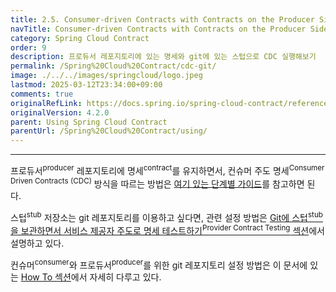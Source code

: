 ```yaml
---
title: 2.5. Consumer-driven Contracts with Contracts on the Producer Side, Pushed to Git
navTitle: Consumer-driven Contracts with Contracts on the Producer Side, Pushed to Git
category: Spring Cloud Contract
order: 9
description: 프로듀서 레포지토리에 있는 명세와 git에 있는 스텁으로 CDC 실행해보기
permalink: /Spring%20Cloud%20Contract/cdc-git/
image: ./../../images/springcloud/logo.jpeg
lastmod: 2025-03-12T23:34:00+09:00
comments: true
originalRefLink: https://docs.spring.io/spring-cloud-contract/reference/4.2.0/using/cdc-git.html
originalVersion: 4.2.0
parent: Using Spring Cloud Contract
parentUrl: /Spring%20Cloud%20Contract/using/
---
```


---

프로듀서<sup>producer</sup> 레포지토리에 명세<sup>contract</sup>를 유지하면서, 컨슈머 주도 명세<sup>Consumer Driven Contracts (CDC)</sup> 방식을 따르는 방법은 [여기 있는 단계별 가이드](../getting-started/#14-step-by-step-guide-to-consumer-driven-contracts-cdc-with-contracts-on-the-producer-side)를 참고하면 된다.

스텁<sup>stub</sup> 저장소는 git 레포지토리를 이용하고 싶다면, 관련 설정 방법은 [Git에 스텁<sup>stub</sup>을 보관하면서 서비스 제공자 주도로 명세 테스트하기<sup>Provider Contract Testing</sup> 섹션](../provider-contract-testing-with-stubs-in-git)에서 설명하고 있다.

컨슈머<sup>consumer</sup>와 프로듀서<sup>producer</sup>를 위한 git 레포지토리 설정 방법은 이 문서에 있는 [How To 섹션](../how-to-use-git-as-storage/)에서 자세히 다루고 있다.

